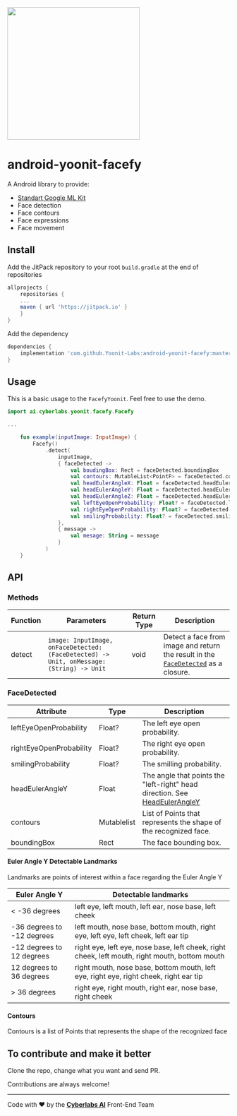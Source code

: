 <img src="https://raw.githubusercontent.com/Yoonit-Labs/android-yoonit-camera/development/logo_cyberlabs.png" width="300">

# android-yoonit-facefy

A Android library to provide:
- [Standart Google ML Kit](https://developers.google.com/ml-kit)
- Face detection
- Face contours
- Face expressions
- Face movement

## Install
  
Add the JitPack repository to your root `build.gradle` at the end of repositories  

```groovy  
allprojects {
	repositories {  
	... 
	maven { url 'https://jitpack.io' }
	} 
}  
```  

Add the dependency  

```groovy  
dependencies {
	implementation 'com.github.Yoonit-Labs:android-yoonit-facefy:master-SNAPSHOT'
}
```  

## Usage

This is a basic usage to the `FacefyYoonit`.
Feel free to use the demo.

```kotlin
import ai.cyberlabs.yoonit.facefy.Facefy

...

    fun example(inputImage: InputImage) {
        Facefy()
            .detect(
                inputImage,
                { faceDetected ->
                    val boudingBox: Rect = faceDetected.boundingBox
                    val contours: MutableList<PointF> = faceDetected.contours
                    val headEulerAngleX: Float = faceDetected.headEulerAngleX
                    val headEulerAngleY: Float = faceDetected.headEulerAngleY
                    val headEulerAngleZ: Float = faceDetected.headEulerAngleZ
                    val leftEyeOpenProbability: Float? = faceDetected.leftEyeOpenProbability
                    val rightEyeOpenProbability: Float? = faceDetected.rightEyeOpenProbability
                    val smilingProbability: Float? = faceDetected.smilingProbability
                },
                { message ->
                    val mesage: String = message
                }
            )
    }
```

## API

### Methods

| Function | Parameters                                                                                                                                                                                               | Return Type | Description |
| -              | -                                                                                                                                                                                                                | -                   | -                 |
| detect     |  `image: InputImage, onFaceDetected: (FaceDetected) -> Unit, onMessage: (String) -> Unit` | void   | Detect a face from image and return the result in the [`FaceDetected`](#facedetected) as a closure. |

### FaceDetected

| Attribute               | Type                | Description                                                                                    |
| -                       | -                   | -                                                                                              |
| leftEyeOpenProbability  | Float?              | The left eye open probability.                                                                 |
| rightEyeOpenProbability | Float?              | The right eye open probability.                                                                |
| smilingProbability      | Float?              | The smilling probability.                                                                      |
| headEulerAngleY         | Float               | The angle that points the "left-right" head direction. See [HeadEulerAngleY](#headeulerangley) |
| contours                | Mutablelist<PointF> | List of Points that represents the shape of the recognized face.                               |
| boundingBox             | Rect                | The face bounding box.                                                                         |

#### Euler Angle Y Detectable Landmarks

Landmarks are points of interest within a face regarding the Euler Angle Y 

| Euler Angle Y                     | Detectable landmarks                                      
| -                                 | -                                              
| < -36 degrees                     | left eye, left mouth, left ear, nose base, left cheek                             
| -36 degrees to -12 degrees        | left mouth, nose base, bottom mouth, right eye, left eye, left cheek, left ear tip                  
| -12 degrees to 12 degrees         | right eye, left eye, nose base, left cheek, right cheek, left mouth, right mouth, bottom mouth          
| 12 degrees to 36 degrees          | right mouth, nose base, bottom mouth, left eye, right eye, right cheek, right ear tip             
| > 36 degrees                      | right eye, right mouth, right ear, nose base, right cheek       

#### Contours

Contours is a list of Points that represents the shape of the recognized face       

## To contribute and make it better

Clone the repo, change what you want and send PR.

Contributions are always welcome!

---

Code with ❤ by the [**Cyberlabs AI**](https://cyberlabs.ai/) Front-End Team